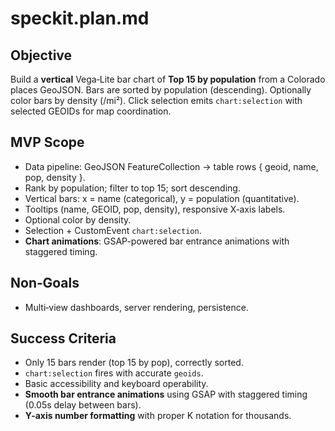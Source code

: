 
# speckit.plan.md

## Objective
Build a **vertical** Vega‑Lite bar chart of **Top 15 by population** from a Colorado places GeoJSON.
Bars are sorted by population (descending). Optionally color bars by density (/mi²).
Click selection emits `chart:selection` with selected GEOIDs for map coordination.

## MVP Scope
- Data pipeline: GeoJSON FeatureCollection → table rows { geoid, name, pop, density }.
- Rank by population; filter to top 15; sort descending.
- Vertical bars: x = name (categorical), y = population (quantitative).
- Tooltips (name, GEOID, pop, density), responsive X‑axis labels.
- Optional color by density.
- Selection + CustomEvent `chart:selection`.
- **Chart animations**: GSAP-powered bar entrance animations with staggered timing.

## Non‑Goals
- Multi‑view dashboards, server rendering, persistence.

## Success Criteria
- Only 15 bars render (top 15 by pop), correctly sorted.
- `chart:selection` fires with accurate `geoids`.
- Basic accessibility and keyboard operability.
- **Smooth bar entrance animations** using GSAP with staggered timing (0.05s delay between bars).
- **Y-axis number formatting** with proper K notation for thousands.
